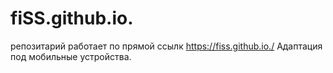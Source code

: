 # fiSS.github.io.
репозитарий работает по прямой ссылк https://fiss.github.io./
Адаптация под мобильные устройства.
